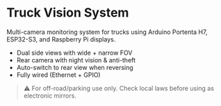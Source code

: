 # Truck Vision System

Multi-camera monitoring system for trucks using Arduino Portenta H7, ESP32-S3, and Raspberry Pi displays.

- Dual side views with wide + narrow FOV
- Rear camera with night vision & anti-theft
- Auto-switch to rear view when reversing
- Fully wired (Ethernet + GPIO)

> ⚠️ For off-road/parking use only. Check local laws before using as electronic mirrors.
